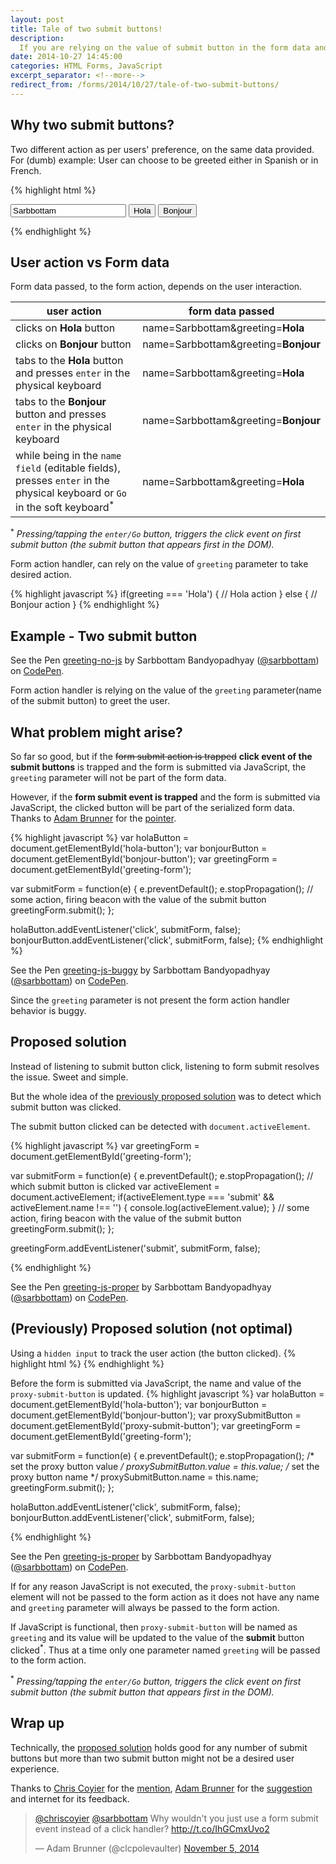 ```yaml
---
layout: post
title: Tale of two submit buttons!
description:
  If you are relying on the value of submit button in the form data and the form is submitted via JavaScript, you might want to read this post.
date: 2014-10-27 14:45:00
categories: HTML Forms, JavaScript
excerpt_separator: <!--more-->
redirect_from: /forms/2014/10/27/tale-of-two-submit-buttons/
---
```


## Why two submit buttons?

Two different action as per users' preference, on the same data provided.
For (dumb) example: User can choose to be greeted either in Spanish or in French.

{% highlight html %}
<form id="greeting-form" method="get" action="">
  <input type="text" name="name" value="Sarbbottam">

  <input type="submit" id="hola-button" value="Hola" name="greeting">
  <input type="submit" id="bonjour-button" value="Bonjour" name="greeting">
</form>
{% endhighlight %}

<!--more-->

## User action vs Form data

Form data passed, to the form action, depends on the user interaction.

user action  | form data passed
------------- | -------------
clicks on **Hola** button  | name=Sarbbottam&greeting=**Hola**
clicks on **Bonjour** button | name=Sarbbottam&greeting=**Bonjour**
tabs to the **Hola** button and presses ``enter`` in the physical keyboard | name=Sarbbottam&greeting=**Hola**
tabs to the **Bonjour** button and presses ``enter`` in the physical keyboard | name=Sarbbottam&greeting=**Bonjour**
while being in the ``name field`` (editable fields), presses ``enter`` in the physical keyboard or ``Go`` in the soft keyboard<sup>*</sup> | name=Sarbbottam&greeting=**Hola**

<sup>*</sup> *Pressing/tapping the ``enter/Go`` button, triggers the click event on first submit button (the submit button that appears first in the DOM).*

Form action handler, can rely on the value of ``greeting`` parameter to take desired action.

{% highlight javascript %}
if(greeting === 'Hola') {
  // Hola action
} else {
  // Bonjour action
}
{% endhighlight %}

## Example - Two submit button

<p data-height="280" data-theme-id="0" data-slug-hash="fDqIw" data-default-tab="result" data-user="sarbbottam" class='codepen'>See the Pen <a href='http://codepen.io/sarbbottam/pen/fDqIw/'>greeting-no-js</a> by Sarbbottam Bandyopadhyay (<a href='http://codepen.io/sarbbottam'>@sarbbottam</a>) on <a href='http://codepen.io'>CodePen</a>.</p>
<script async src="//codepen.io/assets/embed/ei.js"></script>

Form action handler is relying on the value of the ``greeting`` parameter(name of the submit button) to greet the user.

## What problem might arise?

So far so good, but if the ~~form submit action is trapped~~ **click event of the submit buttons** is trapped and the form is submitted via JavaScript, the ``greeting`` parameter will not be part of the form data.

However, if the **form submit event is trapped** and the form is submitted via JavaScript, the clicked button will be part of the serialized form data.
Thanks to [Adam Brunner](https://twitter.com/clcpolevaulter) for the [pointer](https://twitter.com/clcpolevaulter/status/529822434287841280).

{% highlight javascript %}
var holaButton = document.getElementById('hola-button');
var bonjourButton = document.getElementById('bonjour-button');
var greetingForm = document.getElementById('greeting-form');

var submitForm = function(e) {
  e.preventDefault();
  e.stopPropagation();
  // some action, firing beacon with the value of the submit button
  greetingForm.submit();
};

holaButton.addEventListener('click', submitForm, false);
bonjourButton.addEventListener('click', submitForm, false);
{% endhighlight %}

<p data-height="260" data-theme-id="0" data-slug-hash="jLxKi" data-default-tab="result" data-user="sarbbottam" class='codepen'>See the Pen <a href='http://codepen.io/sarbbottam/pen/jLxKi/'>greeting-js-buggy</a> by Sarbbottam Bandyopadhyay (<a href='http://codepen.io/sarbbottam'>@sarbbottam</a>) on <a href='http://codepen.io'>CodePen</a>.</p>
<script async src="//codepen.io/assets/embed/ei.js"></script>

Since the ``greeting`` parameter is not present the form action handler behavior is buggy.

## Proposed solution

Instead of listening to submit button click, listening to form submit resolves the issue. Sweet and simple.

But the whole idea of the [previously proposed solution](#(previously)-proposed-solution-(not-optimal)) was to detect which submit button was clicked.

The submit button clicked can be detected with ``document.activeElement``.

{% highlight javascript %}
var greetingForm = document.getElementById('greeting-form');

var submitForm = function(e) {
  e.preventDefault();
  e.stopPropagation();
  // which submit button is clicked
  var activeElement = document.activeElement;
  if(activeElement.type === 'submit' && activeElement.name !== '') {
    console.log(activeElement.value);
  }
  // some action, firing beacon with the value of the submit button
  greetingForm.submit();
};

greetingForm.addEventListener('submit', submitForm, false);

{% endhighlight %}

<p data-height="280" data-theme-id="0" data-slug-hash="fkjGH" data-default-tab="result" data-user="sarbbottam" class='codepen'>See the Pen <a href='http://codepen.io/sarbbottam/pen/fkjGH/'>greeting-js-proper</a> by Sarbbottam Bandyopadhyay (<a href='http://codepen.io/sarbbottam'>@sarbbottam</a>) on <a href='http://codepen.io'>CodePen</a>.</p>
<script async src="//assets.codepen.io/assets/embed/ei.js"></script>

## (Previously) Proposed solution (not optimal)

Using a ``hidden input`` to track the user action (the button clicked).
{% highlight html %}
<input type="hidden" id="proxy-submit-button">
{% endhighlight %}

Before the form is submitted via JavaScript, the name and value of the ``proxy-submit-button`` is updated.
{% highlight javascript %}
var holaButton = document.getElementById('hola-button');
var bonjourButton = document.getElementById('bonjour-button');
var proxySubmitButton = document.getElementById('proxy-submit-button');
var greetingForm = document.getElementById('greeting-form');

var submitForm = function(e) {
  e.preventDefault();
  e.stopPropagation();
  /* set the proxy button value */
  proxySubmitButton.value = this.value;
  /* set the proxy button name */
  proxySubmitButton.name = this.name;
  greetingForm.submit();
};

holaButton.addEventListener('click', submitForm, false);
bonjourButton.addEventListener('click', submitForm, false);

{% endhighlight %}

<p data-height="280" data-theme-id="0" data-slug-hash="Biqzu" data-default-tab="result" data-user="sarbbottam" class='codepen'>See the Pen <a href='http://codepen.io/sarbbottam/pen/Biqzu/'>greeting-js-proper</a> by Sarbbottam Bandyopadhyay (<a href='http://codepen.io/sarbbottam'>@sarbbottam</a>) on <a href='http://codepen.io'>CodePen</a>.</p>
<script async src="//codepen.io/assets/embed/ei.js"></script>

If for any reason JavaScript is not executed, the ``proxy-submit-button`` element will not be passed to the form action as it does not have any name and ``greeting`` parameter will always be passed to the form action.

If JavaScript is functional, then ``proxy-submit-button`` will be named as ``greeting`` and its value will be updated to the value of the **submit** button clicked<sup>*</sup>. Thus at a time only one parameter named ``greeting`` will be passed to the form action.

<sup>*</sup> *Pressing/tapping the ``enter/Go`` button, triggers the click event on first submit button (the submit button that appears first in the DOM).*


## Wrap up
Technically, the [proposed solution](#proposed-solution) holds good for any number of submit buttons but more than two submit button might not be a desired user experience.

Thanks to [Chris Coyier](https://twitter.com/chriscoyier) for the [mention](https://twitter.com/chriscoyier/status/527375172136108032), [Adam Brunner](https://twitter.com/clcpolevaulter) for the [suggestion](https://twitter.com/clcpolevaulter/status/529822434287841280) and internet for its feedback.

<blockquote class="twitter-tweet" lang="en"><p><a href="https://twitter.com/chriscoyier">@chriscoyier</a> <a href="https://twitter.com/sarbbottam">@sarbbottam</a> Why wouldn&#39;t you just use a form submit event instead of a click handler? <a href="http://t.co/IhGCmxUvo2">http://t.co/IhGCmxUvo2</a></p>&mdash; Adam Brunner (@clcpolevaulter) <a href="https://twitter.com/clcpolevaulter/status/529822434287841280">November 5, 2014</a></blockquote>
<script async src="//platform.twitter.com/widgets.js" charset="utf-8"></script>
